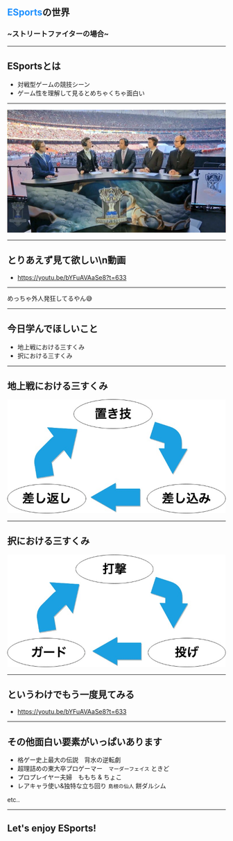 ## <font color="DodgerBlue">ESports</font>の世界
### ~ストリートファイターの場合~

---

## ESportsとは

- 対戦型ゲームの競技シーン
- ゲーム性を理解して見るとめちゃくちゃ面白い

---

![Image](assets/lol_wcs_2017.jpg)

---

## とりあえず見て欲しい\n動画

- https://youtu.be/bYFuAVAaSe8?t=633

---

めっちゃ外人発狂してるやん:sweat_smile:

---

## 今日学んでほしいこと

- 地上戦における三すくみ
- 択における三すくみ
  
---

## 地上戦における三すくみ

![Image](assets/tizyo.jpg)

---

## 択における三すくみ

![Image](assets/taku.jpg)

---

## というわけでもう一度見てみる 

- https://youtu.be/bYFuAVAaSe8?t=633

---

## その他面白い要素がいっぱいあります

- 格ゲー史上最大の伝説　背水の逆転劇
- 超理詰めの東大卒プロゲーマー　`マーダーフェイス` ときど
- プロプレイヤー夫婦　ももち & ちょこ
- レアキャラ使い&独特な立ち回り `島根の仙人` 餅ダルシム

etc..

---

## Let's enjoy ESports!